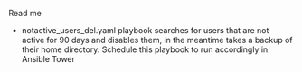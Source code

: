 Read me

- notactive_users_del.yaml playbook searches for users that are not active for 90 days and disables them, in the meantime takes a backup of their home directory. Schedule this playbook to run accordingly in Ansible Tower
